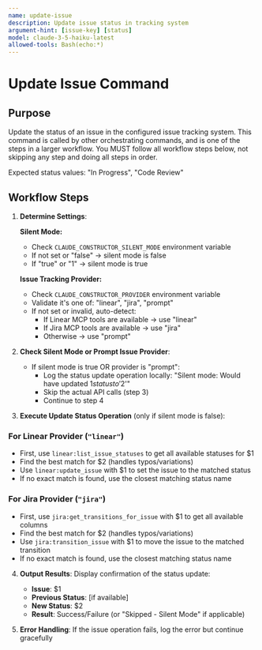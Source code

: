 ```yaml
---
name: update-issue
description: Update issue status in tracking system
argument-hint: [issue-key] [status]
model: claude-3-5-haiku-latest
allowed-tools: Bash(echo:*)
---
```


# Update Issue Command

## Purpose

Update the status of an issue in the configured issue tracking system.
This command is called by other orchestrating commands, and is one of the steps in a larger workflow.
You MUST follow all workflow steps below, not skipping any step and doing all steps in order.

Expected status values: "In Progress", "Code Review"

## Workflow Steps

1. **Determine Settings**:

   **Silent Mode:**
   - Check `CLAUDE_CONSTRUCTOR_SILENT_MODE` environment variable
   - If not set or "false" → silent mode is false
   - If "true" or "1" → silent mode is true

   **Issue Tracking Provider:**
   - Check `CLAUDE_CONSTRUCTOR_PROVIDER` environment variable
   - Validate it's one of: "linear", "jira", "prompt"
   - If not set or invalid, auto-detect:
     - If Linear MCP tools are available → use "linear"
     - If Jira MCP tools are available → use "jira"
     - Otherwise → use "prompt"

2. **Check Silent Mode or Prompt Issue Provider**:
   - If silent mode is true OR provider is "prompt":
     - Log the status update operation locally: "Silent mode: Would have updated $1 status to '$2'"
     - Skip the actual API calls (step 3)
     - Continue to step 4

3. **Execute Update Status Operation** (only if silent mode is false):

### For Linear Provider (`"linear"`)

- First, use `linear:list_issue_statuses` to get all available statuses for $1
- Find the best match for $2 (handles typos/variations)
- Use `linear:update_issue` with $1 to set the issue to the matched status
- If no exact match is found, use the closest matching status name

### For Jira Provider (`"jira"`)

- First, use `jira:get_transitions_for_issue` with $1 to get all available columns
- Find the best match for $2 (handles typos/variations)
- Use `jira:transition_issue` with $1 to move the issue to the matched transition
- If no exact match is found, use the closest matching status name

4. **Output Results**: Display confirmation of the status update:
   - **Issue**: $1
   - **Previous Status**: [if available]
   - **New Status**: $2
   - **Result**: Success/Failure (or "Skipped - Silent Mode" if applicable)

5. **Error Handling**: If the issue operation fails, log the error but continue gracefully
